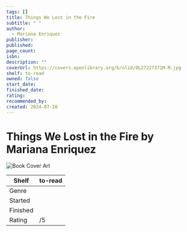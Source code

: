 ```yaml
---
tags: []
title: Things We Lost in the Fire
subtitle: " "
author:
  - Mariana Enriquez
publisher: 
published: 
page_count: 
isbn: 
description: ""
coverUrl: https://covers.openlibrary.org/b/olid/OL27227371M-M.jpg
shelf: to-read
owned: false
start_date: 
finished_date: 
rating: 
recommended_by: 
created: 2024-07-20
---
```


# Things We Lost in the Fire by Mariana Enriquez

![Book Cover Art](https://covers.openlibrary.org/b/olid/OL27227371M-M.jpg)

| Shelf | to-read |
| --- | --- |
| Genre |  |
| Started |  |
| Finished |  |
| Rating | /5 |

